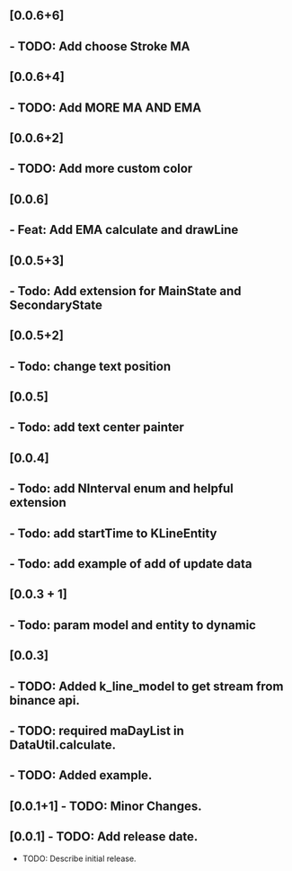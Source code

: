 ## [0.0.6+6]


## - TODO: Add choose Stroke MA 


## [0.0.6+4]


## - TODO: Add MORE MA AND EMA



## [0.0.6+2]


## - TODO: Add more custom color

## [0.0.6]
## - Feat: Add EMA calculate and drawLine

## [0.0.5+3]
## - Todo: Add extension for MainState and SecondaryState

## [0.0.5+2]
## - Todo: change text position

## [0.0.5] 
## - Todo: add text center painter

## [0.0.4] 
## - Todo: add NInterval enum and helpful extension
## - Todo: add startTime to KLineEntity
## - Todo: add example of add of update data

## [0.0.3 + 1] 
## - Todo: param model and entity to dynamic

## [0.0.3] 
## - TODO: Added k_line_model to get stream from binance api.
## - TODO: required maDayList in DataUtil.calculate.
## - TODO: Added example.

## [0.0.1+1] - TODO: Minor Changes.

## [0.0.1] - TODO: Add release date.

* TODO: Describe initial release.
